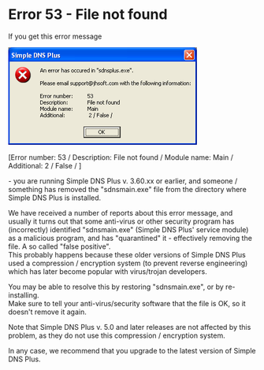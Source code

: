 ﻿---
category: 14
frontpage: false
comments: true
created-utc: 2019-01-01
modified-utc: 2019-01-01
---
# Error 53 - File not found

If you get this error message

![](img/45/1.png)  

[Error number: 53 / Description: File not found / Module name: Main / Additional: 2 / False / ]

\- you are running Simple DNS Plus v. 3.60.xx or earlier, and someone / something has removed the "sdnsmain.exe" file from the directory where Simple DNS Plus is installed.  

We have received a number of reports about this error message, and usually it turns out that some anti-virus or other security program has (incorrectly) identified "sdnsmain.exe" (Simple DNS Plus' service module) as a malicious program, and has "quarantined" it - effectively removing the file. A so called "false positive".  
This probably happens because these older versions of Simple DNS Plus used a compression / encryption system (to prevent reverse engineering) which has later become popular with virus/trojan developers.  

You may be able to resolve this by restoring "sdnsmain.exe", or by re-installing.  
Make sure to tell your anti-virus/security software that the file is OK, so it doesn't remove it again.  

Note that Simple DNS Plus v. 5.0 and later releases are not affected by this problem, as they do not use this compression / encryption system.  

In any case, we recommend that you upgrade to the latest version of Simple DNS Plus.